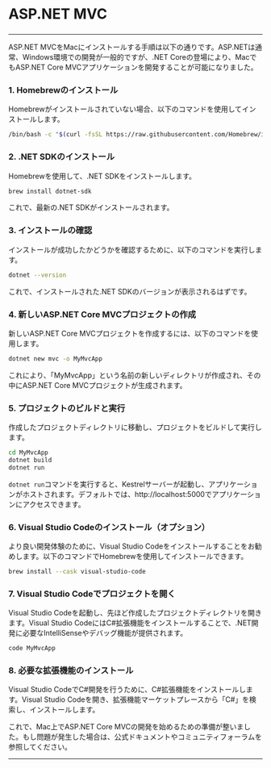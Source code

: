 ###
# ASP.NET MVC
###


---

ASP.NET MVCをMacにインストールする手順は以下の通りです。ASP.NETは通常、Windows環境での開発が一般的ですが、.NET Coreの登場により、MacでもASP.NET Core MVCアプリケーションを開発することが可能になりました。

### 1. Homebrewのインストール
Homebrewがインストールされていない場合、以下のコマンドを使用してインストールします。

```bash
/bin/bash -c "$(curl -fsSL https://raw.githubusercontent.com/Homebrew/install/HEAD/install.sh)"
```

### 2. .NET SDKのインストール
Homebrewを使用して、.NET SDKをインストールします。

```bash
brew install dotnet-sdk
```

これで、最新の.NET SDKがインストールされます。

### 3. インストールの確認
インストールが成功したかどうかを確認するために、以下のコマンドを実行します。

```bash
dotnet --version
```

これで、インストールされた.NET SDKのバージョンが表示されるはずです。

### 4. 新しいASP.NET Core MVCプロジェクトの作成
新しいASP.NET Core MVCプロジェクトを作成するには、以下のコマンドを使用します。

```bash
dotnet new mvc -o MyMvcApp
```

これにより、「MyMvcApp」という名前の新しいディレクトリが作成され、その中にASP.NET Core MVCプロジェクトが生成されます。

### 5. プロジェクトのビルドと実行
作成したプロジェクトディレクトリに移動し、プロジェクトをビルドして実行します。

```bash
cd MyMvcApp
dotnet build
dotnet run
```

`dotnet run`コマンドを実行すると、Kestrelサーバーが起動し、アプリケーションがホストされます。デフォルトでは、http://localhost:5000でアプリケーションにアクセスできます。

### 6. Visual Studio Codeのインストール（オプション）
より良い開発体験のために、Visual Studio Codeをインストールすることをお勧めします。以下のコマンドでHomebrewを使用してインストールできます。

```bash
brew install --cask visual-studio-code
```

### 7. Visual Studio Codeでプロジェクトを開く
Visual Studio Codeを起動し、先ほど作成したプロジェクトディレクトリを開きます。Visual Studio CodeにはC#拡張機能をインストールすることで、.NET開発に必要なIntelliSenseやデバッグ機能が提供されます。

```bash
code MyMvcApp
```

### 8. 必要な拡張機能のインストール
Visual Studio CodeでC#開発を行うために、C#拡張機能をインストールします。Visual Studio Codeを開き、拡張機能マーケットプレースから「C#」を検索し、インストールします。

これで、Mac上でASP.NET Core MVCの開発を始めるための準備が整いました。もし問題が発生した場合は、公式ドキュメントやコミュニティフォーラムを参照してください。

---
